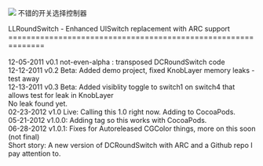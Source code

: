 ![](http://farm9.staticflickr.com/8170/7910295380_bb5c29e992.jpg)
不错的开关选择控制器

LLRoundSwitch - Enhanced UISwitch replacement with ARC support<br />
==============================================================<br />
<br />
12-05-2011 v0.1 not-even-alpha : transposed DCRoundSwitch code<br />
12-12-2011 v0.2 Beta: Added demo project, fixed KnobLayer memory leaks - test away<br />
12-13-2011 v0.3 Beta: Added visiblity toggle to switch1 on switch4 that allows test for leak in KnobLayer<br />
                      No leak found yet.<br />
02-23-2012 v1.0 Live: Calling this 1.0 right now.  Adding to CocoaPods.<br />
05-21-2012 v1.0.0: Adding tag so this works with CocoaPods.<br />
06-28-2012 v1.0.1: Fixes for Autoreleased CGColor things, more on this soon (not final)
<br />
Short story: A new version of DCRoundSwitch with ARC and a Github repo I pay attention to. 
